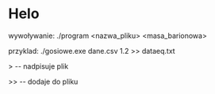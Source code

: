 # Helo
wywoływanie: ./program <nazwa_pliku> <masa_barionowa>

przyklad: ./gosiowe.exe dane.csv 1.2 >> dataeq.txt

\> -- nadpisuje plik

\>> -- dodaje do pliku

